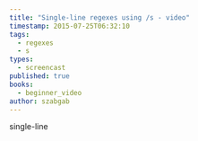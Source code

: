 ```yaml
---
title: "Single-line regexes using /s - video"
timestamp: 2015-07-25T06:32:10
tags:
  - regexes
  - s
types:
  - screencast
published: true
books:
  - beginner_video
author: szabgab
---
```



single-line


<slidecast file="beginner-perl/single-line" youtube="Dy6saaEtu84" />
